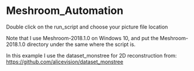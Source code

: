 # Meshroom_Automation

Double click on the run_script and choose your picture file location

Note that I use Meshroom-2018.1.0 on Windows 10, and put the Meshroom-2018.1.0 directory under the same where the script is.

In this example I use the dataset_monstree for 2D reconstruction from: https://github.com/alicevision/dataset_monstree

